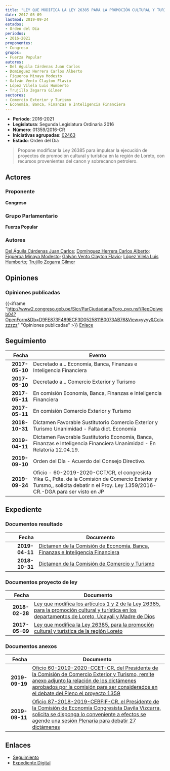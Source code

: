 ```yaml
---
title: "LEY QUE MODIFICA LA LEY 26385 PARA LA PROMOCIÓN CULTURAL Y TURÍSTICA DE LA REGIÓN LORETO"
date: 2017-05-09
lastmod: 2019-09-24
estados:
- Orden del Día
periodos:
- 2016-2021
proponentes:
- Congreso
grupos:
- Fuerza Popular
autores:
- Del Águila Cárdenas Juan Carlos
- Domínguez Herrera Carlos Alberto
- Figueroa Minaya Modesto
- Galván Vento Clayton Flavio
- López Vilela Luis Humberto
- Trujillo Zegarra Gilmer
sectores:
- Comercio Exterior y Turismo
- Economía, Banca, Finanzas e Inteligencia Financiera
---
```

- **Periodo**: 2016-2021
- **Legislatura**: Segunda Legislatura Ordinaria 2016
- **Número**: 01359/2016-CR
- **Iniciativas agrupadas**: [02463](../../02400/02463)
- **Estado**: Orden del Día

> Propone modificar la Ley 26385 para impulsar la ejecución de proyectos de promoción cultural y turística en la región de Loreto, con recursos provenientes del canon y sobrecanon petrolero.


## Actores

### Proponente

**Congreso**

### Grupo Parlamentario

**Fuerza Popular**

### Autores

[Del Águila Cárdenas Juan Carlos](mailto:mailto:jdelaguila@congreso.gob.pe); [Domínguez Herrera Carlos Alberto](mailto:mailto:cdominguez@congreso.gob.pe); [Figueroa Minaya Modesto](mailto:mailto:mfigueroam@congreso.gob.pe); [Galván Vento Clayton Flavio](mailto:mailto:cgalvan@congreso.gob.pe); [López Vilela Luis Humberto](mailto:mailto:llopezv@congreso.gob.pe); [Trujillo Zegarra Gilmer](mailto:mailto:gtrujilloz@congreso.gob.pe)

## Opiniones

### Opiniones publicadas

{{<iframe "http://www2.congreso.gob.pe/Sicr/ParCiudadana/Foro_pvp.nsf/RepOpiweb04?OpenForm&Db=D9FE873F489ECF3D0525811B0073AB76&View=yyyy&Col=zzzzz" "Opiniones publicadas" >}}
[Enlace](http://www2.congreso.gob.pe/Sicr/ParCiudadana/Foro_pvp.nsf/RepOpiweb04?OpenForm&Db=D9FE873F489ECF3D0525811B0073AB76&View=yyyy&Col=zzzzz)


## Seguimiento

| Fecha | Evento |
|------:|--------|
| **2017-05-10** | Decretado a... Economía, Banca, Finanzas e Inteligencia Financiera |
| **2017-05-10** | Decretado a... Comercio Exterior y Turismo |
| **2017-05-11** | En comisión Economía, Banca, Finanzas e Inteligencia Financiera |
| **2017-05-11** | En comisión Comercio Exterior y Turismo |
| **2018-10-31** | Dictamen Favorable Sustitutorio Comercio Exterior y Turismo Unanimidad - Falta dict. Economía |
| **2019-04-11** | Dictamen Favorable Sustitutorio Economía, Banca, Finanzas e Inteligencia Financiera Unanimidad - En Relatoría 12.04.19. |
| **2019-09-10** | Orden del Día - Acuerdo del Consejo Directivo. |
| **2019-09-24** | Oficio - 60-2019-2020-CCT/CR, el congresista Yika G., Pdte. de la Comisión de Comercio Exterior y Tursmo,, solicita debatir n el Proy. Ley 1359/2016-CR.-DGA para ser visto en JP |

## Expediente

### Documentos resultado

| Fecha | Documento |
|------:|-----------|
| **2019-04-11** | [Dictamen de la Comisión de Economía, Banca, Finanzas e Inteligencia Financiera](http://www.leyes.congreso.gob.pe/Documentos/2016_2021/Dictamenes/Proyectos_de_Ley/01359DC09MAY20190411.pdf) |
| **2018-10-31** | [Dictamen de la Comisión de Comercio y Turismo](http://www.leyes.congreso.gob.pe/Documentos/2016_2021/Dictamenes/Proyectos_de_Ley/01359DC03MAY20181031.pdf) |

### Documentos proyecto de ley

| Fecha | Documento |
|------:|-----------|
| **2018-02-28** | [Ley que modifica los artículos 1 y 2 de la Ley 26385, para la promoción cultural y turística en los departamentos de Loreto, Ucayali y Madre de Dios](http://www.leyes.congreso.gob.pe/Documentos/2016_2021/Proyectos_de_Ley_y_de_Resoluciones_Legislativas/PL0246320180228..pdf) |
| **2017-05-09** | [Ley que modifica la Ley 26385, para la promoción cultural y turística de la región Loreto](http://www.leyes.congreso.gob.pe/Documentos/2016_2021/Proyectos_de_Ley_y_de_Resoluciones_Legislativas/PL0135920170509.pdf) |

### Documentos anexos

| Fecha | Documento |
|------:|-----------|
| **2019-09-19** | [Oficio 60-2019-2020-CCET-CR, del Presidente de la Comisión de Comercio Exterior y Turismo, remite anexo adjunto la relación de los dictámenes aprobados por la comisión para ser considerados en el debate del Pleno el proyecto 1359](http://www.leyes.congreso.gob.pe/Documentos/2016_2021/Oficios/Comisiones_Ordinarias/OFICIO-60-2019-2020-CCET-CR.pdf) |
| **2019-09-11** | [Oficio 87-2018-2019-CEBFIF-CR, el Presidente de la Comisión de Economía Congresista Davila Vizcarra, solicita se disponga lo conveniente a efectos se agende una sesión Plenaria para debatir 27 dictámenes](http://www.leyes.congreso.gob.pe/Documentos/2016_2021/Oficios/Comisiones_Ordinarias/OFICIO-87-2018-2019-CEBFIF-CR.pdf) |

## Enlaces

- [Seguimiento](http://www2.congreso.gob.pe/Sicr/TraDocEstProc/CLProLey2016.nsf/f7fff46988ca05b1052578e100829cc7/d3f79524e7b1f2a10525811b006732ac?OpenDocument)
- [Expediente Digital](http://www2.congreso.gob.pe/Sicr/TraDocEstProc/Expvirt_2011.nsf/visbusqptramdoc1621/01359?opendocument)

